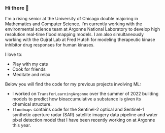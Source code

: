 ### Hi there 👋

I'm a rising senior at the University of Chicago double majoring in Mathematics and Computer Science. I'm currently working with the environmental science team at Argonne National Laboratory to develop high resolution real-time flood mapping models. I am also simultaneously working with the Gujral Lab at Fred Hutch for modeling therapeutic kinase inhibitor drug responses for human kinases.

I love to:
- Play with my cats
- Cook for friends
- Meditate and relax

Below you will find the code for my previous projects involving ML:
* I worked on `TransferLearningArgonne` over the summer of 2022 building models to predict how bioaccumulative a substance is given its chemical structure.
* `floodmaps` contains code for the Sentinel-2 optical and Sentinel-1 synthetic aperture radar (SAR) satellite imagery data pipeline and water pixel detection model that I have been recently working on at Argonne this year.
<!--
**davdma/davdma** is a ✨ _special_ ✨ repository because its `README.md` (this file) appears on your GitHub profile.

Here are some ideas to get you started:

- 🔭 I’m currently working on ...
- 🌱 I’m currently learning ...
- 👯 I’m looking to collaborate on ...
- 🤔 I’m looking for help with ...
- 💬 Ask me about ...
- 📫 How to reach me: ...
- 😄 Pronouns: ...
- ⚡ Fun fact: ...
-->
